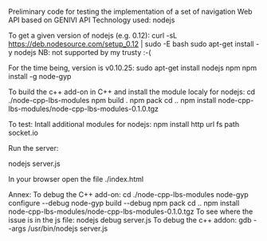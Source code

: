 Preliminary code for testing the implementation of a set of navigation Web API based on GENIVI API 
Technology used: nodejs

To get a given version of nodejs (e.g. 0.12):
curl -sL https://deb.nodesource.com/setup_0.12 | sudo -E bash
sudo apt-get install -y nodejs
NB: not supported by my trusty :-(

For the time being, version is v0.10.25:
sudo apt-get install nodejs npm
npm install -g node-gyp

To build the c++ add-on in C++ and install the module localy for nodejs:
cd ./node-cpp-lbs-modules 
npm build .
npm pack
cd ..
npm install node-cpp-lbs-modules/node-cpp-lbs-modules-0.1.0.tgz

To test:
Intall additional modules for nodejs:
npm install http url fs path socket.io

Run the server:

nodejs server.js

In your browser open the file ./index.html

Annex:
To debug the C++ add-on:
cd ./node-cpp-lbs-modules 
node-gyp configure --debug
node-gyp build --debug
npm pack
cd ..
npm install node-cpp-lbs-modules/node-cpp-lbs-modules-0.1.0.tgz
To see where the issue is in the js file:
nodejs debug server.js
To debug the c++ addon:
gdb --args /usr/bin/nodejs server.js
